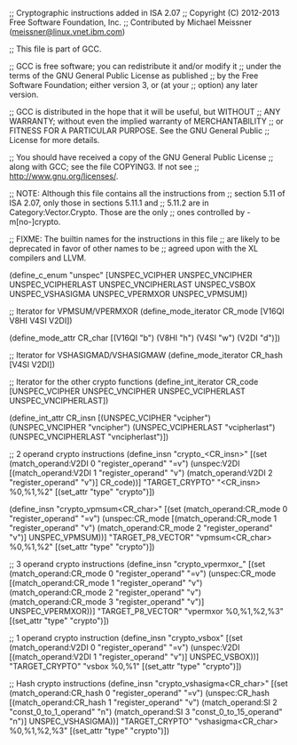 ;; Cryptographic instructions added in ISA 2.07
;; Copyright (C) 2012-2013 Free Software Foundation, Inc.
;; Contributed by Michael Meissner (meissner@linux.vnet.ibm.com)

;; This file is part of GCC.

;; GCC is free software; you can redistribute it and/or modify it
;; under the terms of the GNU General Public License as published
;; by the Free Software Foundation; either version 3, or (at your
;; option) any later version.

;; GCC is distributed in the hope that it will be useful, but WITHOUT
;; ANY WARRANTY; without even the implied warranty of MERCHANTABILITY
;; or FITNESS FOR A PARTICULAR PURPOSE.  See the GNU General Public
;; License for more details.

;; You should have received a copy of the GNU General Public License
;; along with GCC; see the file COPYING3.  If not see
;; <http://www.gnu.org/licenses/>.

;; NOTE: Although this file contains all the instructions from
;; section 5.11 of ISA 2.07, only those in sections 5.11.1 and
;; 5.11.2 are in Category:Vector.Crypto.  Those are the only
;; ones controlled by -m[no-]crypto.

;; FIXME: The builtin names for the instructions in this file
;; are likely to be deprecated in favor of other names to be
;; agreed upon with the XL compilers and LLVM.

(define_c_enum "unspec"
  [UNSPEC_VCIPHER
   UNSPEC_VNCIPHER
   UNSPEC_VCIPHERLAST
   UNSPEC_VNCIPHERLAST
   UNSPEC_VSBOX
   UNSPEC_VSHASIGMA
   UNSPEC_VPERMXOR
   UNSPEC_VPMSUM])

;; Iterator for VPMSUM/VPERMXOR
(define_mode_iterator CR_mode [V16QI V8HI V4SI V2DI])

(define_mode_attr CR_char [(V16QI "b")
			   (V8HI  "h")
			   (V4SI  "w")
			   (V2DI  "d")])

;; Iterator for VSHASIGMAD/VSHASIGMAW
(define_mode_iterator CR_hash [V4SI V2DI])

;; Iterator for the other crypto functions
(define_int_iterator CR_code   [UNSPEC_VCIPHER
				UNSPEC_VNCIPHER
				UNSPEC_VCIPHERLAST
				UNSPEC_VNCIPHERLAST])

(define_int_attr CR_insn [(UNSPEC_VCIPHER      "vcipher")
			  (UNSPEC_VNCIPHER     "vncipher")
			  (UNSPEC_VCIPHERLAST  "vcipherlast")
			  (UNSPEC_VNCIPHERLAST "vncipherlast")])

;; 2 operand crypto instructions
(define_insn "crypto_<CR_insn>"
  [(set (match_operand:V2DI 0 "register_operand" "=v")
	(unspec:V2DI [(match_operand:V2DI 1 "register_operand" "v")
		      (match_operand:V2DI 2 "register_operand" "v")]
		     CR_code))]
  "TARGET_CRYPTO"
  "<CR_insn> %0,%1,%2"
  [(set_attr "type" "crypto")])

(define_insn "crypto_vpmsum<CR_char>"
  [(set (match_operand:CR_mode 0 "register_operand" "=v")
	(unspec:CR_mode [(match_operand:CR_mode 1 "register_operand" "v")
			 (match_operand:CR_mode 2 "register_operand" "v")]
			UNSPEC_VPMSUM))]
  "TARGET_P8_VECTOR"
  "vpmsum<CR_char> %0,%1,%2"
  [(set_attr "type" "crypto")])

;; 3 operand crypto instructions
(define_insn "crypto_vpermxor_<mode>"
  [(set (match_operand:CR_mode 0 "register_operand" "=v")
	(unspec:CR_mode [(match_operand:CR_mode 1 "register_operand" "v")
			 (match_operand:CR_mode 2 "register_operand" "v")
			 (match_operand:CR_mode 3 "register_operand" "v")]
			UNSPEC_VPERMXOR))]
  "TARGET_P8_VECTOR"
  "vpermxor %0,%1,%2,%3"
  [(set_attr "type" "crypto")])

;; 1 operand crypto instruction
(define_insn "crypto_vsbox"
  [(set (match_operand:V2DI 0 "register_operand" "=v")
	(unspec:V2DI [(match_operand:V2DI 1 "register_operand" "v")]
		     UNSPEC_VSBOX))]
  "TARGET_CRYPTO"
  "vsbox %0,%1"
  [(set_attr "type" "crypto")])

;; Hash crypto instructions
(define_insn "crypto_vshasigma<CR_char>"
  [(set (match_operand:CR_hash 0 "register_operand" "=v")
	(unspec:CR_hash [(match_operand:CR_hash 1 "register_operand" "v")
			 (match_operand:SI 2 "const_0_to_1_operand" "n")
			 (match_operand:SI 3 "const_0_to_15_operand" "n")]
			UNSPEC_VSHASIGMA))]
  "TARGET_CRYPTO"
  "vshasigma<CR_char> %0,%1,%2,%3"
  [(set_attr "type" "crypto")])
